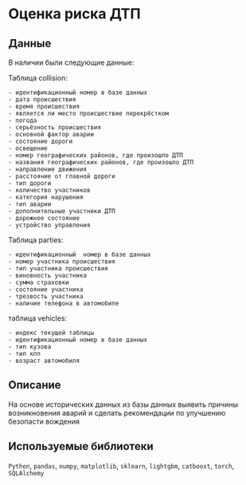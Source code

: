 # Оценка риска ДТП

## Данные

В наличии были следующие данные:

Таблица collision:

    - идентификационный номер в базе данных
    - дата происшествия
    - время происшествия
    - является ли место происшествие перекрёстком
    - погода
    - серьёзность происшествия
    - основной фактор аварии
    - состояние дороги
    - освещение
    - номер географических районов, где произошло ДТП
    - названия географических районов, где произошло ДТП
    - направление движения
    - расстояние от главной дороги
    - тип дороги
    - количество участников
    - категория нарушения
    - тип аварии
    - дополнительные участники ДТП
    - дорожное состояние
    - устройство управления

Таблица parties:

    - идентификационный  номер в базе данных
    - номер участника происшествия
    - тип участника происшествия
    - виновность участника
    - сумма страховки
    - состояние участника
    - трезвость участника
    - наличие телефона в автомобиле 

таблица vehicles:

    - индекс текущей таблицы
    - идентификационный номер в базе данных
    - тип кузова
    - тип кпп
    - возраст автомобиля

## Описание

На основе исторических данных из базы данных выявить причины возникновения аварий и сделать рекомендации по улучшению безопасти вождения

## Используемые библиотеки

`Python`, `pandas`, `numpy`, `matplotlib`, `sklearn`, `lightgbm`, `catboost`, `torch`, `SQLAlchemy`

